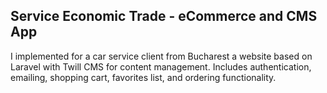 ## Service Economic Trade - eCommerce and CMS App

I implemented for a car service client from Bucharest a website based on Laravel with Twill CMS for content management. Includes authentication, emailing, shopping cart, favorites list, and ordering functionality.
